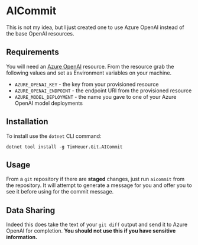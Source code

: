 # AICommit
This is not my idea, but I just created one to use Azure OpenAI instead of the base OpenAI resources.

## Requirements
You will need an [Azure OpenAI](https://azure.microsoft.com/products/cognitive-services/openai-service/) resource.
From the resource grab the following values and set as Environment variables on your machine.
- `AZURE_OPENAI_KEY` - the key from your provisioned resource
- `AZURE_OPENAI_ENDPOINT` - the endpoint URI from the provisioned resource
- `AZURE_MODEL_DEPLOYMENT` - the name you gave to one of your Azure OpenAI model deployments

## Installation
To install use the `dotnet` CLI command:

```
dotnet tool install -g TimHeuer.Git.AICommit
```

## Usage
From a `git` repository if there are **staged** changes, just run `aicommit` from the repository.
It will attempt to generate a message for you and offer you to see it before using for the commit message.

## Data Sharing
Indeed this does take the text of your `git diff` output and send it to Azure OpenAI for completion.
**You should not use this if you have sensitive information.**
